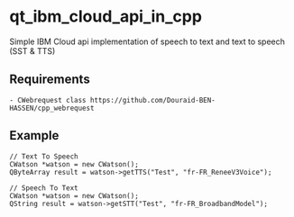 # qt_ibm_cloud_api_in_cpp

Simple IBM Cloud api implementation of speech to text and text to speech (SST & TTS)

## Requirements
```
- CWebrequest class https://github.com/Douraid-BEN-HASSEN/cpp_webrequest
```


## Example
```
// Text To Speech
CWatson *watson = new CWatson();
QByteArray result = watson->getTTS("Test", "fr-FR_ReneeV3Voice");
```

```
// Speech To Text
CWatson *watson = new CWatson();
QString result = watson->getSTT("Test", "fr-FR_BroadbandModel");
```
